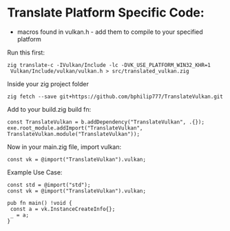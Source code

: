 # Translate Platform Specific Code:
- macros found in vulkan.h - add them to compile to your specified platform

Run this first:
```zig
zig translate-c -IVulkan/Include -lc -DVK_USE_PLATFORM_WIN32_KHR=1
 Vulkan/Include/vulkan/vulkan.h > src/translated_vulkan.zig
```

Inside your zig project folder
```
zig fetch --save git+https://github.com/bphilip777/TranslateVulkan.git
```

Add to your build.zig build fn:
```zig
const TranslateVulkan = b.addDependency("TranslateVulkan", .{});
exe.root_module.addImport("TranslateVulkan", TranslateVulkan.module("TranslateVulkan"));
```

Now in your main.zig file, import vulkan:
```zig
const vk = @import("TranslateVulkan").vulkan;
```

Example Use Case:
```zig
const std = @import("std");
const vk = @import("TranslateVulkan").vulkan;

pub fn main() !void {
 const a = vk.InstanceCreateInfo{};
 _ = a;
}
```
